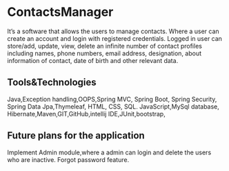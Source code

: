 # ContactsManager
It’s a software that allows the users to manage contacts.
Where a user can create an account and login with registered credentials. 
Logged in user can store/add, update, view, delete an infinite number of contact profiles including names, 
phone numbers, email address, designation, about information of contact, date of birth and other relevant data.
## Tools&Technologies
Java,Exception handling,OOPS,Spring MVC, Spring Boot, Spring Security, Spring Data Jpa,Thymeleaf, HTML, CSS, SQL.
JavaScript,MySql database, Hibernate,Maven,GIT,GitHub,intellij IDE,JUnit,bootstrap,
## Future plans for the application
Implement Admin module,where a admin can login and delete the users who are inactive.
Forgot password feature.
